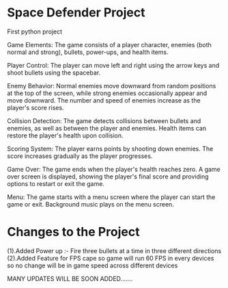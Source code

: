 # Space Defender Project

First python project

Game Elements: The game consists of a player character, enemies (both normal and strong), bullets, power-ups, and health items.

Player Control: The player can move left and right using the arrow keys and shoot bullets using the spacebar.

Enemy Behavior: Normal enemies move downward from random positions at the top of the screen, while strong enemies occasionally appear and move downward. The number and speed of enemies increase as the player's score rises.

Collision Detection: The game detects collisions between bullets and enemies, as well as between the player and enemies. Health items can restore the player's health upon collision.

Scoring System: The player earns points by shooting down enemies. The score increases gradually as the player progresses.

Game Over: The game ends when the player's health reaches zero. A game over screen is displayed, showing the player's final score and providing options to restart or exit the game.

Menu: The game starts with a menu screen where the player can start the game or exit. Background music plays on the menu screen.



# Changes to the Project


(1).Added Power up :- Fire three bullets at a time in three different directions 
(2).Added Feature for FPS cape so game will run 60 FPS in every devices so no change will be in game speed across different devices

MANY UPDATES WILL BE SOON ADDED.......

